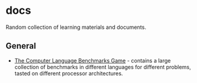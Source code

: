 docs
====

Random collection of learning materials and documents.


## General

- [The Computer Language Benchmarks Game](http://benchmarksgame.alioth.debian.org/) - contains a large collection of benchmarks in different languages for different problems, tasted on different processor architectures.
